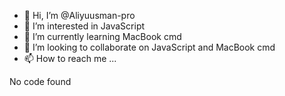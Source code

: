 - 👋 Hi, I’m @Aliyuusman-pro
- 👀 I’m interested in JavaScript
- 🌱 I’m currently learning MacBook cmd
- 💞️ I’m looking to collaborate on JavaScript and MacBook cmd
- 📫 How to reach me ...

<!---
Aliyuusman-pro/Aliyuusman-pro is a ✨ special ✨ repository because its `README.md` (this file) appears on your GitHub profile.
You can click the Preview link to take a look at your changes.
--->

No code found
